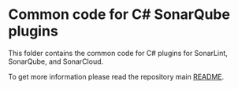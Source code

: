 # Common code for C\# SonarQube plugins

This folder contains the common code for C# plugins for SonarLint, SonarQube, and SonarCloud.

To get more information please read the repository main [README](../README.md).
